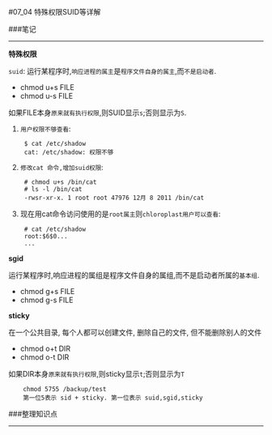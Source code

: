 #07_04 特殊权限SUID等详解

###笔记

---

**特殊权限**

`suid`: 运行某程序时,`响应进程的属主`是`程序文件自身的属主`,而`不是启动者`.

* chmod u+s FILE
* chmod u-s FILE

如果FILE本身`原来就有执行权限`,则SUID显示`s`;否则显示为`S`.

1. `用户权限不够查看`:
	
		$ cat /etc/shadow
		cat: /etc/shadow: 权限不够
	
2. `修改cat 命令,增加suid权限`:

		# chmod u+s /bin/cat
		# ls -l /bin/cat
		-rwsr-xr-x. 1 root root 47976 12月 8 2011 /bin/cat		
3. 现在用cat命令访问使用的是`root属主`则`chloroplast用户可以查看`:

		# cat /etc/shadow
		root:$6$0...
		...

**sgid**

运行某程序时,响应进程的属组是程序文件自身的属组,而不是启动者所属的`基本组`.

* chmod g+s FILE* chmod g-s FILE
**sticky**
在一个公共目录, 每个人都可以创建文件, 删除自己的文件, 但不能删除别人的文件
* chmod o+t DIR* chmod o-t DIR如果DIR本身`原来就有执行权限`,则sticky显示`t`;否则显示为`T`

		chmod 5755 /backup/test
		第一位5表示 sid + sticky. 第一位表示 suid,sgid,sticky 

###整理知识点

---